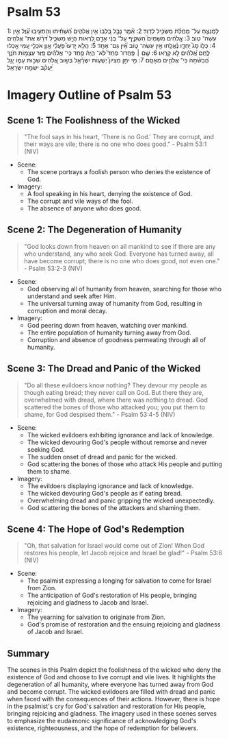 # Psalm 53
1: לַמְנַצֵּ֥חַ עַֽל־ מָחֲלַ֗ת מַשְׂכִּ֥יל לְדָוִֽד׃
2: אָ֘מַ֤ר נָבָ֣ל בְּ֭לִבּוֹ אֵ֣ין אֱלֹהִ֑ים הִֽ֝שְׁחִ֗יתוּ וְהִֽתְעִ֥יבוּ עָ֝֗וֶל אֵ֣ין עֹֽשֵׂה־ טֽוֹב׃
3: אֱֽלֹהִ֗ים מִשָּׁמַיִם֮ הִשְׁקִ֪יף עַֽל־ בְּנֵ֫י אָדָ֥ם לִ֭רְאוֹת הֲיֵ֣שׁ מַשְׂכִּ֑יל דֹּ֝רֵ֗שׁ אֶת־ אֱלֹהִֽים׃
4: כֻּלּ֥וֹ סָג֮ יַחְדָּ֪ו נֶ֫אֱלָ֥חוּ אֵ֤ין עֹֽשֵׂה־ ט֑וֹב אֵ֝֗ין גַּם־ אֶחָֽד׃
5: הֲלֹ֥א יָדְעוּ֮ פֹּ֤עֲלֵ֫י אָ֥וֶן אֹכְלֵ֣י עַ֭מִּי אָ֣כְלוּ לֶ֑חֶם אֱ֝לֹהִ֗ים לֹ֣א קָרָֽאוּ׃
6: שָׁ֤ם ׀ פָּֽחֲדוּ־ פַחַד֮ לֹא־ הָ֪יָה֫ פָ֥חַד כִּֽי־ אֱלֹהִ֗ים פִּ֭זַּר עַצְמ֣וֹת חֹנָ֑ךְ הֱ֝בִשֹׁ֗תָה כִּֽי־ אֱלֹהִ֥ים מְאָסָֽם׃
7: מִ֥י יִתֵּ֣ן מִצִּיּוֹן֮ יְשֻׁע֪וֹת יִשְׂרָ֫אֵ֥ל בְּשׁ֣וּב אֱ֭לֹהִים שְׁב֣וּת עַמּ֑וֹ יָגֵ֥ל יַ֝עֲקֹ֗ב יִשְׂמַ֥ח יִשְׂרָאֵֽל׃

# Imagery Outline of Psalm 53

## Scene 1: The Foolishness of the Wicked

> "The fool says in his heart, 'There is no God.' They are corrupt, and their ways are vile; there is no one who does good." - Psalm 53:1 (NIV)

- Scene:
  - The scene portrays a foolish person who denies the existence of God.
- Imagery:
  - A fool speaking in his heart, denying the existence of God.
  - The corrupt and vile ways of the fool.
  - The absence of anyone who does good.

## Scene 2: The Degeneration of Humanity

> "God looks down from heaven on all mankind to see if there are any who understand, any who seek God. Everyone has turned away, all have become corrupt; there is no one who does good, not even one." - Psalm 53:2-3 (NIV)

- Scene:
  - God observing all of humanity from heaven, searching for those who understand and seek after Him.
  - The universal turning away of humanity from God, resulting in corruption and moral decay.
- Imagery:
  - God peering down from heaven, watching over mankind.
  - The entire population of humanity turning away from God.
  - Corruption and absence of goodness permeating through all of humanity.

## Scene 3: The Dread and Panic of the Wicked

> "Do all these evildoers know nothing? They devour my people as though eating bread; they never call on God. But there they are, overwhelmed with dread, where there was nothing to dread. God scattered the bones of those who attacked you; you put them to shame, for God despised them." - Psalm 53:4-5 (NIV)

- Scene:
  - The wicked evildoers exhibiting ignorance and lack of knowledge.
  - The wicked devouring God's people without remorse and never seeking God.
  - The sudden onset of dread and panic for the wicked.
  - God scattering the bones of those who attack His people and putting them to shame.
- Imagery:
  - The evildoers displaying ignorance and lack of knowledge.
  - The wicked devouring God's people as if eating bread.
  - Overwhelming dread and panic gripping the wicked unexpectedly.
  - God scattering the bones of the attackers and shaming them.

## Scene 4: The Hope of God's Redemption

> "Oh, that salvation for Israel would come out of Zion! When God restores his people, let Jacob rejoice and Israel be glad!" - Psalm 53:6 (NIV)

- Scene:
  - The psalmist expressing a longing for salvation to come for Israel from Zion.
  - The anticipation of God's restoration of His people, bringing rejoicing and gladness to Jacob and Israel.
- Imagery:
  - The yearning for salvation to originate from Zion.
  - God's promise of restoration and the ensuing rejoicing and gladness of Jacob and Israel.

## Summary

The scenes in this Psalm depict the foolishness of the wicked who deny the existence of God and choose to live corrupt and vile lives. It highlights the degeneration of all humanity, where everyone has turned away from God and become corrupt. The wicked evildoers are filled with dread and panic when faced with the consequences of their actions. However, there is hope in the psalmist's cry for God's salvation and restoration for His people, bringing rejoicing and gladness. The imagery used in these scenes serves to emphasize the eudaimonic significance of acknowledging God's existence, righteousness, and the hope of redemption for believers.